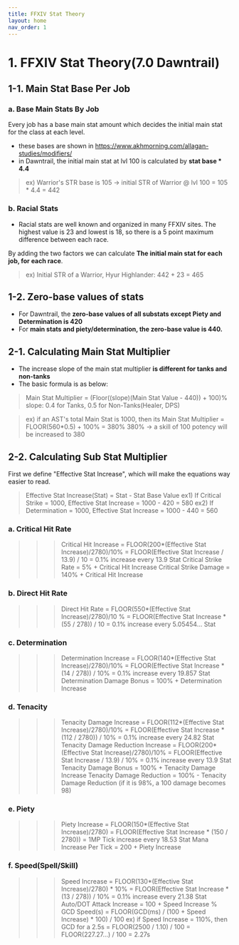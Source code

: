 ```yaml
---
title: FFXIV Stat Theory 
layout: home
nav_order: 1
---
```


# 1. FFXIV Stat Theory(7.0 Dawntrail)

## 1-1. Main Stat Base Per Job
### a. Base Main Stats By Job
Every job has a base main stat amount which decides the initial main stat for the class at each level.
   * these bases are shown in https://www.akhmorning.com/allagan-studies/modifiers/
   * in Dawntrail, the initial main stat at lvl 100 is calculated by **stat base * 4.4**

> ex) Warrior's STR base is 105 -> initial STR of Warrior @ lvl 100 = 105 * 4.4 = 442

### b. Racial Stats
* Racial stats are well known and organized in many FFXIV sites. The highest value is 23 and lowest is 18, so there is a 5 point maximum difference between each race.


By adding the two factors we can calculate **The initial main stat for each job, for each race**.

> ex) Initial STR of a Warrior, Hyur Highlander: 442 + 23 = 465


## 1-2. Zero-base values of stats
* For Dawntrail, the **zero-base values of all substats except Piety and Determination is 420**
* For **main stats and piety/determination, the zero-base value is 440.**


## 2-1. Calculating Main Stat Multiplier
* The increase slope of the main stat multiplier **is different for tanks and non-tanks**
* The basic formula is as below:
> Main Stat Multiplier = (Floor((slope)(Main Stat Value - 440)) + 100)%
> slope: 0.4 for Tanks, 0.5 for Non-Tanks(Healer, DPS)

> ex) if an AST's total Main Stat is 1000, then its Main Stat Multiplier = FLOOR(560*0.5) + 100% = 380%
> 380% -> a skill of 100 potency will be increased to 380 

## 2-2. Calculating Sub Stat Multiplier
First we define "Effective Stat Increase", which will make the equations way easier to read.
> Effective Stat Increase(Stat) = Stat - Stat Base Value
> ex1) If Critical Strike = 1000, Effective Stat Increase = 1000 - 420 = 580
> ex2) If Determination = 1000, Effective Stat Increase = 1000 - 440 = 560

### a. Critical Hit Rate
>>> Critical Hit Increase = FLOOR(200*(Effective Stat Increase)/2780)/10% = FLOOR(Effective Stat Increase / 13.9) / 10 = 0.1% increase every 13.9 Stat
>>> Critical Strike Rate = 5% + Critical Hit Increase
>>> Critical Strike Damage = 140% + Critical Hit Increase

### b. Direct Hit Rate
>>> Direct Hit Rate = FLOOR(550*(Effective Stat Increase)/2780)/10 % = FLOOR(Effective Stat Increase * (55 / 278)) / 10 = 0.1% increase every 5.05454... Stat
### c. Determination 
>>> Determination Increase = FLOOR(140*(Effective Stat Increase)/2780)/10% = FLOOR(Effective Stat Increase * (14 / 278)) / 10% = 0.1% increase every 19.857 Stat
>>> Determination Damage Bonus = 100% + Determination Increase

### d. Tenacity
>>> Tenacity Damage Increase = FLOOR(112*(Effective Stat Increase)/2780)/10% = FLOOR(Effective Stat Increase * (112 / 2780)) / 10% = 0.1% increase every 24.82 Stat
>>> Tenacity Damage Reduction Increase = FLOOR(200*(Effective Stat Increase)/2780)/10% = FLOOR(Effective Stat Increase / 13.9) / 10% = 0.1% increase every 13.9 Stat
>>> Tenacity Damage Bonus = 100% + Tenacity Damage Increase
>>> Tenacity Damage Reduction = 100% - Tenacity Damage Reduction (if it is 98%, a 100 damage becomes 98)

### e. Piety
>>> Piety Increase = FLOOR(150*(Effective Stat Increase)/2780) = FLOOR(Effective Stat Increase * (150 / 2780)) = 1MP Tick increase every 18.53 Stat
>>> Mana Increase Per Tick = 200 + Piety Increase

### f. Speed(Spell/Skill)
>>> Speed Increase = FLOOR(130*(Effective Stat Increase)/2780) * 10% = FLOOR(Effective Stat Increase * (13 / 278)) / 10% = 0.1% increase every 21.38 Stat
>>> Auto/DOT Attack Increase = 100 + Speed Increase %
>>> GCD Speed(s) = FLOOR(GCD(ms) / (100 + Speed Increase) * 100) / 100
>>> ex) if Speed Increase = 110%, then GCD for a 2.5s = FLOOR(2500 / 1.10) / 100 = FLOOR(227.27...) / 100 = 2.27s



